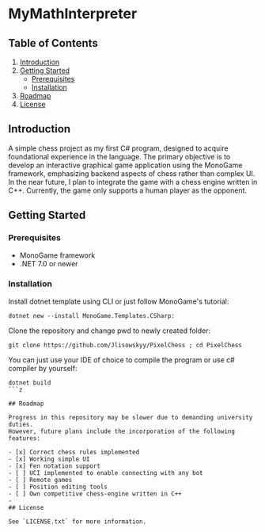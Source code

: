 
# MyMathInterpreter

## Table of Contents
1. [Introduction](#introduction)
2. [Getting Started](#getting-started)
    - [Prerequisites](#prerequisites)
    - [Installation](#installation)
3. [Roadmap](#roadmap)
4. [License](#license)
## Introduction

A simple chess project as my first C# program, designed to acquire foundational experience in the language. 
The primary objective is to develop an interactive graphical game application using the MonoGame framework, 
emphasizing backend aspects of chess rather than complex UI. 
In the near future, I plan to integrate the game with a chess engine written in C++. 
Currently, the game only supports a human player as the opponent.

## Getting Started

### Prerequisites

- MonoGame framework
- .NET 7.0 or newer

### Installation

Install dotnet template using CLI or just follow MonoGame's tutorial:

```shell
dotnet new --install MonoGame.Templates.CSharp:
```

Clone the repository and change pwd to newly created folder:

```shell
git clone https://github.com/Jlisowskyy/PixelChess ; cd PixelChess
```

You can just use your IDE of choice to compile the program or use c# compiler by yourself:

```shell
dotnet build
```z

## Roadmap

Progress in this repository may be slower due to demanding university duties.
However, future plans include the incorporation of the following features:

- [x] Correct chess rules implemented
- [x] Working simple UI
- [x] Fen notation support
- [ ] UCI implemented to enable connecting with any bot
- [ ] Remote games
- [ ] Position editing tools
- [ ] Own competitive chess-engine written in C++
- 
## License

See `LICENSE.txt` for more information.
